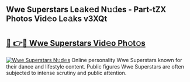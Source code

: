 ## Wwe Superstars Le𝚊k𝚎d N𝚞𝚍es - Part-tZX Photos Vid𝚎o Le𝚊ks v3XQt

# <h2><a href="http://fbebjr.evod.top/?m=Wwe+Superstars">🔗 👉🔴 Wwe Superstars Vid𝚎o Ph𝚘t𝚘s</a></h2>

[![Wwe Superstars N𝚞d𝚎s](https://i.imgur.com/8V9OHl7.gif)](http://fbebjr.evod.top/?m=Wwe+Superstars)
Online personality Wwe Superstars known for their dance and lifestyle content. Public figures Wwe Superstars are often subjected to intense scrutiny and public attention. 
